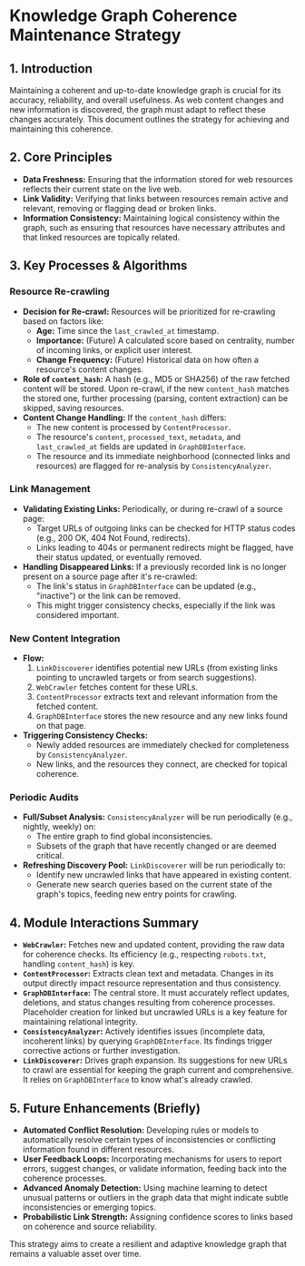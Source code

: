# Knowledge Graph Coherence Maintenance Strategy

## 1. Introduction

Maintaining a coherent and up-to-date knowledge graph is crucial for its accuracy, reliability, and overall usefulness. As web content changes and new information is discovered, the graph must adapt to reflect these changes accurately. This document outlines the strategy for achieving and maintaining this coherence.

## 2. Core Principles

*   **Data Freshness:** Ensuring that the information stored for web resources reflects their current state on the live web.
*   **Link Validity:** Verifying that links between resources remain active and relevant, removing or flagging dead or broken links.
*   **Information Consistency:** Maintaining logical consistency within the graph, such as ensuring that resources have necessary attributes and that linked resources are topically related.

## 3. Key Processes & Algorithms

### Resource Re-crawling

*   **Decision for Re-crawl:** Resources will be prioritized for re-crawling based on factors like:
    *   **Age:** Time since the `last_crawled_at` timestamp.
    *   **Importance:** (Future) A calculated score based on centrality, number of incoming links, or explicit user interest.
    *   **Change Frequency:** (Future) Historical data on how often a resource's content changes.
*   **Role of `content_hash`:** A hash (e.g., MD5 or SHA256) of the raw fetched content will be stored. Upon re-crawl, if the new `content_hash` matches the stored one, further processing (parsing, content extraction) can be skipped, saving resources.
*   **Content Change Handling:** If the `content_hash` differs:
    *   The new content is processed by `ContentProcessor`.
    *   The resource's `content`, `processed_text`, `metadata`, and `last_crawled_at` fields are updated in `GraphDBInterface`.
    *   The resource and its immediate neighborhood (connected links and resources) are flagged for re-analysis by `ConsistencyAnalyzer`.

### Link Management

*   **Validating Existing Links:** Periodically, or during re-crawl of a source page:
    *   Target URLs of outgoing links can be checked for HTTP status codes (e.g., 200 OK, 404 Not Found, redirects).
    *   Links leading to 404s or permanent redirects might be flagged, have their status updated, or eventually removed.
*   **Handling Disappeared Links:** If a previously recorded link is no longer present on a source page after it's re-crawled:
    *   The link's status in `GraphDBInterface` can be updated (e.g., "inactive") or the link can be removed.
    *   This might trigger consistency checks, especially if the link was considered important.

### New Content Integration

*   **Flow:**
    1.  `LinkDiscoverer` identifies potential new URLs (from existing links pointing to uncrawled targets or from search suggestions).
    2.  `WebCrawler` fetches content for these URLs.
    3.  `ContentProcessor` extracts text and relevant information from the fetched content.
    4.  `GraphDBInterface` stores the new resource and any new links found on that page.
*   **Triggering Consistency Checks:**
    *   Newly added resources are immediately checked for completeness by `ConsistencyAnalyzer`.
    *   New links, and the resources they connect, are checked for topical coherence.

### Periodic Audits

*   **Full/Subset Analysis:** `ConsistencyAnalyzer` will be run periodically (e.g., nightly, weekly) on:
    *   The entire graph to find global inconsistencies.
    *   Subsets of the graph that have recently changed or are deemed critical.
*   **Refreshing Discovery Pool:** `LinkDiscoverer` will be run periodically to:
    *   Identify new uncrawled links that have appeared in existing content.
    *   Generate new search queries based on the current state of the graph's topics, feeding new entry points for crawling.

## 4. Module Interactions Summary

*   **`WebCrawler`:** Fetches new and updated content, providing the raw data for coherence checks. Its efficiency (e.g., respecting `robots.txt`, handling `content_hash`) is key.
*   **`ContentProcessor`:** Extracts clean text and metadata. Changes in its output directly impact resource representation and thus consistency.
*   **`GraphDBInterface`:** The central store. It must accurately reflect updates, deletions, and status changes resulting from coherence processes. Placeholder creation for linked but uncrawled URLs is a key feature for maintaining relational integrity.
*   **`ConsistencyAnalyzer`:** Actively identifies issues (incomplete data, incoherent links) by querying `GraphDBInterface`. Its findings trigger corrective actions or further investigation.
*   **`LinkDiscoverer`:** Drives graph expansion. Its suggestions for new URLs to crawl are essential for keeping the graph current and comprehensive. It relies on `GraphDBInterface` to know what's already crawled.

## 5. Future Enhancements (Briefly)

*   **Automated Conflict Resolution:** Developing rules or models to automatically resolve certain types of inconsistencies or conflicting information found in different resources.
*   **User Feedback Loops:** Incorporating mechanisms for users to report errors, suggest changes, or validate information, feeding back into the coherence processes.
*   **Advanced Anomaly Detection:** Using machine learning to detect unusual patterns or outliers in the graph data that might indicate subtle inconsistencies or emerging topics.
*   **Probabilistic Link Strength:** Assigning confidence scores to links based on coherence and source reliability.

This strategy aims to create a resilient and adaptive knowledge graph that remains a valuable asset over time.
```

